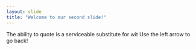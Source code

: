```yaml
---
layout: slide
title: "Welcome to our second slide!"
---
```

The ability to quote is a serviceable substitute for wit
Use the left arrow to go back!

